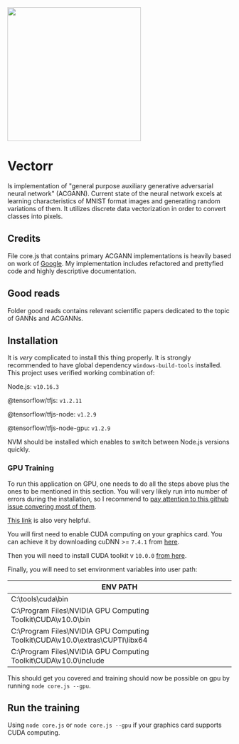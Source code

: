 <img src="https://i.postimg.cc/fTWtcmj2/tools.png" width="300">

# Vectorr
Is implementation of "general purpose auxiliary generative adversarial neural network" (ACGANN). Current state of the neural network excels at learning characteristics of MNIST format images and generating random variations of them. It utilizes discrete data vectorization in order to convert classes into pixels.
## Credits
File core.js that contains primary ACGANN implementations is heavily based on work of <a href="https://github.com/tensorflow/tfjs-examples/tree/master/mnist-acgan">Google</a>. My implementation includes refactored and prettyfied code and highly descriptive documentation.
## Good reads
Folder good reads contains relevant scientific papers dedicated to the topic of GANNs and ACGANNs.
## Installation
It is *very* complicated to install this thing properly. It is strongly recommended to have global dependency `windows-build-tools` installed. This project uses verified working combination of:

Node.js: `v10.16.3`

@tensorflow/tfjs: `v1.2.11`

@tensorflow/tfjs-node: `v1.2.9`

@tensorflow/tfjs-node-gpu: `v1.2.9`

NVM should be installed which enables to switch between Node.js versions quickly.

### GPU Training
To run this application on GPU, one needs to do all the steps above plus the ones to be mentioned in this section. You will very likely run into number of errors during the installation, so I recommend to <a href="https://github.com/tensorflow/tfjs/issues/2003">pay attention to this github issue convering most of them</a>.

<a href="https://www.tensorflow.org/install/gpu#windows_setup">This link</a> is also very helpful.

You will first need to enable CUDA computing on your graphics card. You can achieve it by downloading cuDNN >= `7.4.1` from <a href="https://developer.nvidia.com/rdp/cudnn-download">here</a>.

Then you will need to install CUDA toolkit v `10.0.0` <a href="https://developer.nvidia.com/cuda-downloads">from here</a>.

Finally, you will need to set environment variables into user path:

| ENV PATH |
| ---------- |
| C:\tools\cuda\bin |
| C:\Program Files\NVIDIA GPU Computing Toolkit\CUDA\v10.0\bin |
| C:\Program Files\NVIDIA GPU Computing Toolkit\CUDA\v10.0\extras\CUPTI\libx64 |
| C:\Program Files\NVIDIA GPU Computing Toolkit\CUDA\v10.0\include |

This should get you covered and training should now be possible on gpu by running `node core.js --gpu`.
## Run the training
Using `node core.js` or `node core.js --gpu` if your graphics card supports CUDA computing.
